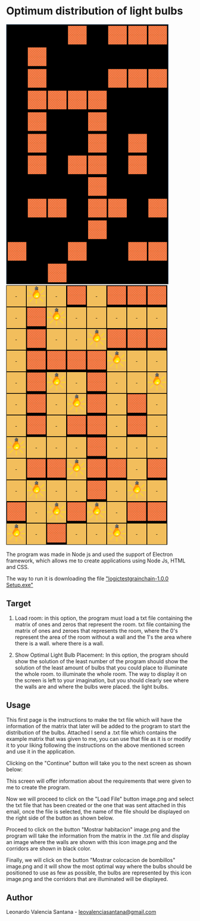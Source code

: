 ﻿# Optimum distribution of light bulbs

![matrix1](images/matrix1.png)![matrix1](images/matrix2.png)

The program was made in Node js and used the support of Electron framework, which allows me to create applications using Node Js, HTML and CSS.

The way to run it is downloading the file ["logictestgrainchain-1.0.0 Setup.exe"](https://drive.google.com/file/d/1l9lJYRmuP0j4tTTPYAUqE2na464sqqIH/view)

## Target

1. Load room: in this option, the program must load a txt file containing the matrix of ones and zeros that represent the room.
txt file containing the matrix of ones and zeroes that represents the room, where
the 0's represent the area of the room without a wall and the 1's the area where there is a wall.
where there is a wall.

2. Show Optimal Light Bulb Placement: In this option, the program should show the solution of the least number of
the program should show the solution of the least amount of bulbs that you could place to illuminate the whole room.
to illuminate the whole room. The way to display it on the screen is left to your
imagination, but you should clearly see where the walls are and where the bulbs were placed.
the light bulbs.



## Usage

This first page is the instructions to make the txt file which will have the information of the matrix that later will be added to the program to start the distribution of the bulbs. Attached I send a .txt file which contains the example matrix that was given to me, you can use that file as it is or modify it to your liking following the instructions on the above mentioned screen and use it in the application.

Clicking on the "Continue" button will take you to the next screen as shown below:

This screen will offer information about the requirements that were given to me to create the program.

Now we will proceed to click on the "Load File" button image.png and select the txt file that has been created or the one that was sent attached in this email, once the file is selected, the name of the file should be displayed on the right side of the button as shown below.

Proceed to click on the button "Mostrar habitacion" image.png and the program will take the information from the matrix in the .txt file and display an image where the walls are shown with this icon image.png and the corridors are shown in black color.

Finally, we will click on the button "Mostrar colocacion de bombillos" image.png and it will show the most optimal way where the bulbs should be positioned to use as few as possible, the bulbs are represented by this icon image.png and the corridors that are illuminated will be displayed.

## Author

Leonardo Valencia Santana - leovalenciasantana@gmail.com
